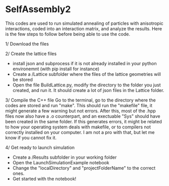 # SelfAssembly2


This codes are used to run simulated annealing of particles with anisotropic interactions, coded into an interaction matrix, and analyze the results. Here is the few steps to follow before being able to use the code. 


1/ Download the files

2/ Create the lattice files
- install json and subprocess if it is not already installed in your python environemnt (with pip install for instance)
- Create a /Lattice subfolder where the files of the lattice geometries will be stored
- Open the file BuildLattice.py, modify the directory to the folder you just created, and run it. It should create a lot of  json files in the Lattice folder.

3/ Compile the C++ file 
Go to the terminal, go to the directory where the codes are stored and run "make". This should run the "makefile" file, it might generate a few warning but not errors. After this, most of the .hpp files now also have a .o counterpart, and an exectuable "Sys" should have been created in the same folder.
If this generates errors, it might be related to how your operating system deals with makefile, or to compilers not correctly installed on your computer. I am not a pro with that, but let me know if you cannot fix it. 

4/ Get ready to launch simulation
- Create a /Results subfolder in your working folder
- Open the LaunchSimulationExample notebook
- Change the "localDirectory" and "projectFolderName" to the correct ones.
- Get started with the notebook!
